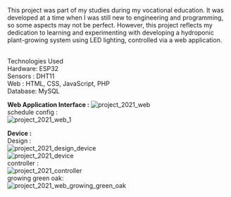 This project was part of my studies during my vocational education. It was developed at a time when I was still new to engineering and programming, so some aspects may not be perfect. However, this project reflects my dedication to learning and experimenting with developing a hydroponic plant-growing system using LED lighting, controlled via a web application.

<br>Technologies Used</b><br>
Hardware: ESP32 <br>
Sensors : DHT11 <br>
Web : HTML, CSS, JavaScript, PHP <br>
Database: MySQL <br>


<b>Web Application Interface :</b>
![project_2021_web](https://github.com/user-attachments/assets/05d4384c-3d68-4114-8841-47fc6c7d5b87)
<br>
schedule config : <br>
![project_2021_web_1](https://github.com/user-attachments/assets/8470e71e-a4df-473a-8b7e-35770edeb0ba)

<b>Device :</b> <br>
Design : <br>
![project_2021_design_device](https://github.com/user-attachments/assets/9da3105e-8347-4f6f-97c2-d530b22c95b0)<br>
![project_2021_device](https://github.com/user-attachments/assets/93bd1e76-2c02-4057-84bd-70e2ebbaefc9)<br>
controller : <br>
![project_2021_controller](https://github.com/user-attachments/assets/bbf2f4e5-64af-4305-bc00-a2a0bd5d6537)<br>
growing green oak: <br>
![project_2021_web_growing_green_oak](https://github.com/user-attachments/assets/b65b509a-b388-49ba-b710-d7be456de53d)
